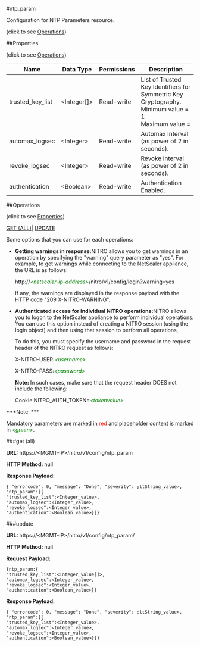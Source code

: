#ntp_param



Configuration for NTP Parameters resource.

<span>(click to see [Operations](#operations))</span>



##Properties 

<span>(click to see [Operations](#operations))</span>





<table><thead><tr><th>Name</th><th>Data Type</th><th>Permissions</th><th>Description</th></tr></thead><tbody><tr><td>trusted_key_list</td><td>&lt;Integer[]></td><td>Read-write</td><td>List of Trusted Key Identifiers for Symmetric Key Cryptography.<br>Minimum value = 1<br>Maximum value =</td></tr><tr><td>automax_logsec</td><td>&lt;Integer></td><td>Read-write</td><td>Automax Interval (as power of 2 in seconds).</td></tr><tr><td>revoke_logsec</td><td>&lt;Integer></td><td>Read-write</td><td>Revoke Interval (as power of 2 in seconds).</td></tr><tr><td>authentication</td><td>&lt;Boolean></td><td>Read-write</td><td>Authentication Enabled.</td></tr></tbody></table>

##Operations 

<span>(click to see [Properties](#properties))</span>





[GET (ALL)](#get-all)| [UPDATE](#update)





Some options that you can use for each operations:

<ul><li><p><b>Getting warnings in response:</b>NITRO allows you to get warnings in an operation by specifying the "warning" query parameter as "yes". For example, to get warnings while connecting to the NetScaler appliance, the URL is as follows:</p><p>http://<span style="color:green;font-style:italic;">&lt;netscaler-ip-address&gt;</span>/nitro/v1/config/login?warning=yes</p><p>If any, the warnings are displayed in the response payload with the HTTP code "209 X-NITRO-WARNING".</p></li><li><p><b>Authenticated access for individual NITRO operations:</b>NITRO allows you to logon to the NetScaler appliance to perform individual operations. You can use this option instead of creating a NITRO session (using the login object) and then using that session to perform all operations,</p><p>To do this, you must specify the username and password in the request header of the NITRO request as follows:</p><p>X-NITRO-USER:<span style="color:green;font-style:italic;">&lt;username&gt;</span></p><p>X-NITRO-PASS:<span style="color:green;font-style:italic;">&lt;password&gt;</span></p><p><b>Note: </b>In such cases, make sure that the request header DOES not include the following:</p><p>Cookie:NITRO_AUTH_TOKEN=<span style="color:green;font-style:italic;">&lt;tokenvalue&gt;</span></p></li></ul>







***Note: *** 

Mandatory parameters are marked in <span style="color:#FF0000;">red</span> and placeholder content is marked in <span style="color:green;font-style:italic">&lt;green&gt;</span>.



###get (all)







<b>URL: </b>https://&lt;MGMT-IP&gt;/nitro/v1/config/ntp_param

<b>HTTP Method: </b>null

<b>Response Payload: </b>
```
{ "errorcode": 0, "message": "Done", "severity": ;ltString_value>, "ntp_param":[{
"trusted_key_list":<Integer_value>,
"automax_logsec":<Integer_value>,
"revoke_logsec":<Integer_value>,
"authentication":<Boolean_value>}]}
```







###update







<b>URL: </b>https://&lt;MGMT-IP&gt;/nitro/v1/config/ntp_param/

<b>HTTP Method: </b>null

<b>Request Payload: </b>
```
{ntp_param:{
"trusted_key_list":<Integer_value[]>,
"automax_logsec":<Integer_value>,
"revoke_logsec":<Integer_value>,
"authentication":<Boolean_value>}}
```

<b>Response Payload: </b>
```
{ "errorcode": 0, "message": "Done", "severity": ;ltString_value>, "ntp_param":[{
"trusted_key_list":<Integer_value>,
"automax_logsec":<Integer_value>,
"revoke_logsec":<Integer_value>,
"authentication":<Boolean_value>}]}
```







